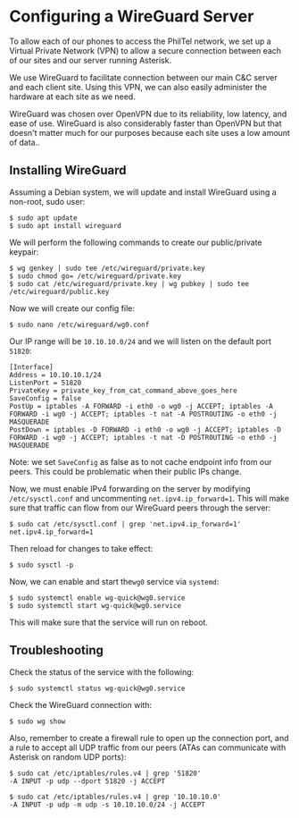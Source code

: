 # Configuring a WireGuard Server

To allow each of our phones to access the PhilTel network, we set up a Virtual Private Network (VPN) to allow a secure connection between each of our sites and our server running Asterisk.

We use WireGuard to facilitate connection between our main C&C server and each client site. Using this VPN, we can also easily administer the hardware at each site as we need.

WireGuard was chosen over OpenVPN due to its reliability, low latency, and ease of use. WireGuard is also considerably faster than OpenVPN but that doesn't matter much for our purposes because each site uses a low amount of data..

## Installing WireGuard

Assuming a Debian system, we will update and install WireGuard using a non-root, sudo user:

```
$ sudo apt update
$ sudo apt install wireguard
```

We will perform the following commands to create our public/private keypair:

```
$ wg genkey | sudo tee /etc/wireguard/private.key
$ sudo chmod go= /etc/wireguard/private.key
$ sudo cat /etc/wireguard/private.key | wg pubkey | sudo tee /etc/wireguard/public.key
```

Now we will create our config file:

```
$ sudo nano /etc/wireguard/wg0.conf
```

Our IP range will be `10.10.10.0/24` and we will listen on the default port `51820`:

```
[Interface]
Address = 10.10.10.1/24
ListenPort = 51820
PrivateKey = private_key_from_cat_command_above_goes_here
SaveConfig = false
PostUp = iptables -A FORWARD -i eth0 -o wg0 -j ACCEPT; iptables -A FORWARD -i wg0 -j ACCEPT; iptables -t nat -A POSTROUTING -o eth0 -j MASQUERADE
PostDown = iptables -D FORWARD -i eth0 -o wg0 -j ACCEPT; iptables -D FORWARD -i wg0 -j ACCEPT; iptables -t nat -D POSTROUTING -o eth0 -j MASQUERADE
```

Note: we set `SaveConfig` as false as to not cache endpoint info from our peers. This could be problematic when their public IPs change.

Now, we must enable IPv4 forwarding on the server by modifying `/etc/sysctl.conf` and uncommenting `net.ipv4.ip_forward=1`. This will make sure that traffic can flow from our WireGuard peers through the server:

```
$ sudo cat /etc/sysctl.conf | grep 'net.ipv4.ip_forward=1'
net.ipv4.ip_forward=1
```

Then reload for changes to take effect:

```
$ sudo sysctl -p
```

Now, we can enable and start the`wg0` service via `systemd`:

```
$ sudo systemctl enable wg-quick@wg0.service
$ sudo systemctl start wg-quick@wg0.service
```

This will make sure that the service will run on reboot.

## Troubleshooting

Check the status of the service with the following:

```
$ sudo systemctl status wg-quick@wg0.service
```

Check the WireGuard connection with:

```
$ sudo wg show
```

Also, remember to create a firewall rule to open up the connection port, and a rule to accept all UDP traffic from our peers (ATAs can communicate with Asterisk on random UDP ports):

```
$ sudo cat /etc/iptables/rules.v4 | grep '51820'
-A INPUT -p udp --dport 51820 -j ACCEPT
```

```
$ sudo cat /etc/iptables/rules.v4 | grep '10.10.10.0'
-A INPUT -p udp -m udp -s 10.10.10.0/24 -j ACCEPT
```
